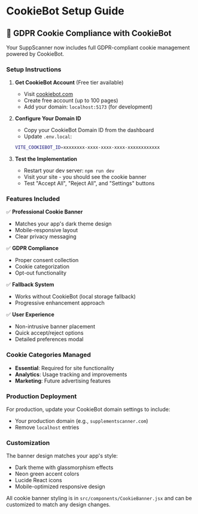 # CookieBot Setup Guide

## 🍪 GDPR Cookie Compliance with CookieBot

Your SuppScanner now includes full GDPR-compliant cookie management powered by CookieBot.

### Setup Instructions

1. **Get CookieBot Account** (Free tier available)
   - Visit [cookiebot.com](https://www.cookiebot.com)
   - Create free account (up to 100 pages)
   - Add your domain: `localhost:5173` (for development)

2. **Configure Your Domain ID**
   - Copy your CookieBot Domain ID from the dashboard
   - Update `.env.local`:
   ```bash
   VITE_COOKIEBOT_ID=xxxxxxxx-xxxx-xxxx-xxxx-xxxxxxxxxxxx
   ```

3. **Test the Implementation**
   - Restart your dev server: `npm run dev`
   - Visit your site - you should see the cookie banner
   - Test "Accept All", "Reject All", and "Settings" buttons

### Features Included

✅ **Professional Cookie Banner**
- Matches your app's dark theme design
- Mobile-responsive layout
- Clear privacy messaging

✅ **GDPR Compliance**
- Proper consent collection
- Cookie categorization
- Opt-out functionality

✅ **Fallback System**
- Works without CookieBot (local storage fallback)
- Progressive enhancement approach

✅ **User Experience**
- Non-intrusive banner placement
- Quick accept/reject options
- Detailed preferences modal

### Cookie Categories Managed

- **Essential**: Required for site functionality
- **Analytics**: Usage tracking and improvements
- **Marketing**: Future advertising features

### Production Deployment

For production, update your CookieBot domain settings to include:
- Your production domain (e.g., `supplementscanner.com`)
- Remove `localhost` entries

### Customization

The banner design matches your app's style:
- Dark theme with glassmorphism effects
- Neon green accent colors
- Lucide React icons
- Mobile-optimized responsive design

All cookie banner styling is in `src/components/CookieBanner.jsx` and can be customized to match any design changes.